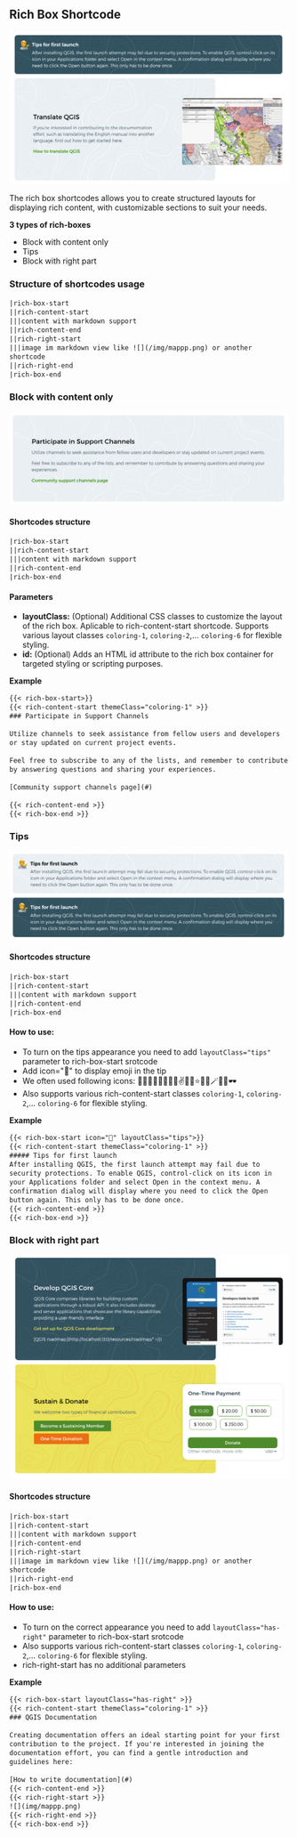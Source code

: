 ## Rich Box Shortcode

![rich-box](img/rich-box.png)

The rich box shortcodes allows you to create structured layouts for displaying rich content, with customizable sections to suit your needs.

**3 types of rich-boxes** 
- Block with content only
- Tips 
- Block with right part 


### Structure of shortcodes usage
```
|rich-box-start 
||rich-content-start 
|||content with markdown support 
||rich-content-end
||rich-right-start 
|||image im markdown view like ![](/img/mappp.png) or another shortcode 
||rich-right-end
|rich-box-end
```

### Block with content only
![rich-box](img/rich-box-simple.png)

#### Shortcodes structure
```
|rich-box-start 
||rich-content-start 
|||content with markdown support 
||rich-content-end
|rich-box-end
```

#### Parameters
- **layoutClass:** (Optional) Additional CSS classes to customize the layout of the rich box. Aplicable to rich-content-start shortcode. Supports various layout classes `coloring-1`, `coloring-2`,... `coloring-6` for flexible styling. 
- **id:** (Optional) Adds an HTML id attribute to the rich box container for targeted styling or scripting purposes.

**Example**

```
{{< rich-box-start>}}
{{< rich-content-start themeClass="coloring-1" >}}
### Participate in Support Channels

Utilize channels to seek assistance from fellow users and developers or stay updated on current project events.

Feel free to subscribe to any of the lists, and remember to contribute by answering questions and sharing your experiences.

[Community support channels page](#)

{{< rich-content-end >}}
{{< rich-box-end >}}
```

### Tips
![rich-box](img/rich-box-tips.png)

#### Shortcodes structure
```
|rich-box-start 
||rich-content-start 
|||content with markdown support 
||rich-content-end
|rich-box-end
```
#### How to use:

- To turn on the tips appearance you need to add ``layoutClass="tips"`` parameter to rich-box-start srotcode
- Add icon="💁" to display emoji in the tip
- We often used following icons: 💁💭💬🤔🧑‍🎓🤓🖖✌️🦄🦸⭐🌀🔮🪄🛟💡🕶️
- Also supports various rich-content-start classes `coloring-1`, `coloring-2`,... `coloring-6` for flexible styling.  

**Example**
```
{{< rich-box-start icon="💁" layoutClass="tips">}}
{{< rich-content-start themeClass="coloring-1" >}}
##### Tips for first launch
After installing QGIS, the first launch attempt may fail due to security protections. To enable QGIS, control-click on its icon in your Applications folder and select Open in the context menu. A confirmation dialog will display where you need to click the Open button again. This only has to be done once.
{{< rich-content-end >}}
{{< rich-box-end >}}
```
### Block with right part
![rich-box-right](img/rich-box-right.png)

#### Shortcodes structure
```
|rich-box-start 
||rich-content-start 
|||content with markdown support 
||rich-content-end
||rich-right-start 
|||image im markdown view like ![](/img/mappp.png) or another shortcode 
||rich-right-end
|rich-box-end
```

#### How to use:

- To turn on the correct appearance you need to add ``layoutClass="has-right"`` parameter to rich-box-start srotcode
- Also supports various rich-content-start classes `coloring-1`, `coloring-2`,... `coloring-6` for flexible styling. 
- rich-right-start has no additional parameters

**Example**
```
{{< rich-box-start layoutClass="has-right" >}}
{{< rich-content-start themeClass="coloring-1" >}}
### QGIS Documentation

Creating documentation offers an ideal starting point for your first contribution to the project. If you're interested in joining the documentation effort, you can find a gentle introduction and guidelines here:

[How to write documentation](#)
{{< rich-content-end >}}
{{< rich-right-start >}}  
![](img/mappp.png)
{{< rich-right-end >}}
{{< rich-box-end >}}
```
